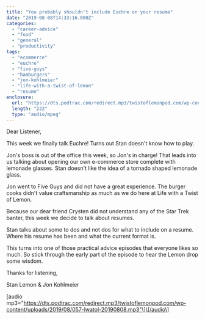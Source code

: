 ```yaml
---
title: "You probably shouldn't include Euchre on your resume"
date: "2019-08-08T14:33:16.000Z"
categories: 
  - "career-advice"
  - "food"
  - "general"
  - "productivity"
tags: 
  - "ecommerce"
  - "euchre"
  - "five-guys"
  - "hamburgers"
  - "jon-kohlmeier"
  - "life-with-a-twist-of-lemon"
  - "resume"
enclosure: 
  url: "https://dts.podtrac.com/redirect.mp3/twistoflemonpod.com/wp-content/uploads/2019/08/057-lwatol-20190808.mp3"
  length: "222"
  type: "audio/mpeg"
---
```


Dear Listener,

This week we finally talk Euchre! Turns out Stan doesn't know how to play.

Jon's boss is out of the office this week, so Jon's in charge! That leads into us talking about opening our own e-commerce store complete with lemonade glasses. Stan doesn't like the idea of a tornado shaped lemonade glass.

Jon went to Five Guys and did not have a great experience. The burger cooks didn't value craftsmanship as much as we do here at Life with a Twist of Lemon.

Because our dear friend Crysten did not understand any of the Star Trek banter, this week we decide to talk about resumes.

Stan talks about some to dos and not dos for what to include on a resume. Where his resume has been and what the current format is.

This turns into one of those practical advice episodes that everyone likes so much. So stick through the early part of the episode to hear the Lemon drop some wisdom.

Thanks for listening,

Stan Lemon & Jon Kohlmeier

\[audio mp3="https://dts.podtrac.com/redirect.mp3/twistoflemonpod.com/wp-content/uploads/2019/08/057-lwatol-20190808.mp3"\]\[/audio\]
